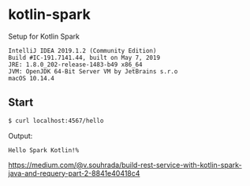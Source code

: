 # kotlin-spark
Setup for Kotlin Spark

```
IntelliJ IDEA 2019.1.2 (Community Edition)
Build #IC-191.7141.44, built on May 7, 2019
JRE: 1.8.0_202-release-1483-b49 x86_64
JVM: OpenJDK 64-Bit Server VM by JetBrains s.r.o
macOS 10.14.4
```

## Start

```bash
$ curl localhost:4567/hello
```

Output:

```
Hello Spark Kotlin!%                                                                                                                                                                           
```

https://medium.com/@v.souhrada/build-rest-service-with-kotlin-spark-java-and-requery-part-2-8841e40418c4
